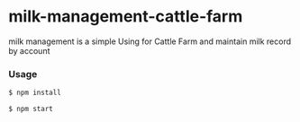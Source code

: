 # milk-management-cattle-farm
milk management is a simple Using for Cattle Farm and maintain milk record by account

### Usage

```sh
$ npm install
```

```sh
$ npm start